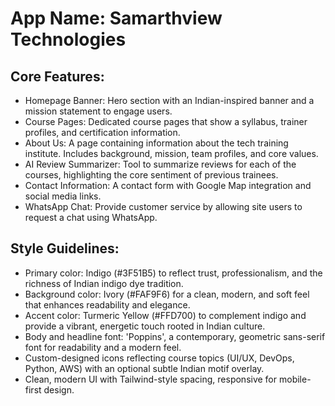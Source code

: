 # **App Name**: Samarthview Technologies

## Core Features:

- Homepage Banner: Hero section with an Indian-inspired banner and a mission statement to engage users.
- Course Pages: Dedicated course pages that show a syllabus, trainer profiles, and certification information.
- About Us: A page containing information about the tech training institute. Includes background, mission, team profiles, and core values.
- AI Review Summarizer: Tool to summarize reviews for each of the courses, highlighting the core sentiment of previous trainees.
- Contact Information: A contact form with Google Map integration and social media links.
- WhatsApp Chat: Provide customer service by allowing site users to request a chat using WhatsApp.

## Style Guidelines:

- Primary color: Indigo (#3F51B5) to reflect trust, professionalism, and the richness of Indian indigo dye tradition.
- Background color: Ivory (#FAF9F6) for a clean, modern, and soft feel that enhances readability and elegance.
- Accent color: Turmeric Yellow (#FFD700) to complement indigo and provide a vibrant, energetic touch rooted in Indian culture.
- Body and headline font: 'Poppins', a contemporary, geometric sans-serif font for readability and a modern feel.
- Custom-designed icons reflecting course topics (UI/UX, DevOps, Python, AWS) with an optional subtle Indian motif overlay.
- Clean, modern UI with Tailwind-style spacing, responsive for mobile-first design.
